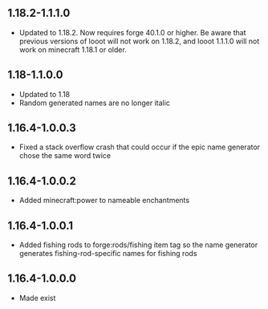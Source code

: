 ## 1.18.2-1.1.1.0
* Updated to 1.18.2. Now requires forge 40.1.0 or higher. Be aware that previous versions of looot will not work on 1.18.2, and looot 1.1.1.0 will not work on minecraft 1.18.1 or older.

## 1.18-1.1.0.0
* Updated to 1.18
* Random generated names are no longer italic

## 1.16.4-1.0.0.3
* Fixed a stack overflow crash that could occur if the epic name generator chose the same word twice

## 1.16.4-1.0.0.2
* Added minecraft:power to nameable enchantments

## 1.16.4-1.0.0.1
* Added fishing rods to forge:rods/fishing item tag so the name generator generates fishing-rod-specific names for fishing rods

## 1.16.4-1.0.0.0
* Made exist